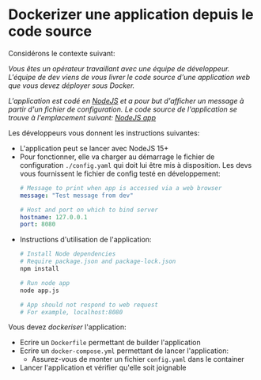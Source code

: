 # Dockerizer une application depuis le code source

Considérons le contexte suivant:

_Vous êtes un opérateur travaillant avec une équipe de développeur. L'équipe de dev viens de vous livrer le code source d'une application web que vous devez déployer sous Docker._

_L'application est codé en [NodeJS](https://nodejs.org/en/) et a pour but d'afficher un message à partir d'un fichier de configuration. Le code source de l'application se trouve à l'emplacement suivant: [NodeJS app](https://github.com/PierreBeucher/example-voting-app/tree/master/resources/nodejs-sample)_

Les développeurs vous donnent les instructions suivantes:

- L'application peut se lancer avec NodeJS 15+
- Pour fonctionner, elle va charger au démarrage le fichier de configuration `./config.yaml` qui doit lui être mis à disposition. Les devs vous fournissent le fichier de config testé en développement:
  ```yaml
  # Message to print when app is accessed via a web browser
  message: "Test message from dev"

  # Host and port on which to bind server
  hostname: 127.0.0.1
  port: 8080
  ```
- Instructions d'utilisation de l'application:
  ```sh
  # Install Node dependencies
  # Require package.json and package-lock.json
  npm install

  # Run node app
  node app.js

  # App should not respond to web request
  # For example, localhost:8080
  ```

Vous devez _dockeriser_ l'application:

- Ecrire un `Dockerfile` permettant de builder l'application
- Ecrire un `docker-compose.yml` permettant de lancer l'application:
  - Assurez-vous de monter un fichier `config.yaml` dans le container
- Lancer l'application et vérifier qu'elle soit joignable